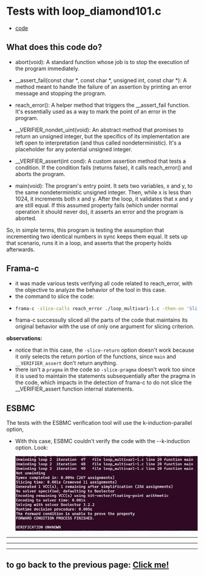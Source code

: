 # **Tests with loop_diamond101.c**

-   [code](/tests/loop_tests/loop_diamond1-1/diamond_1-1.c)

## **What does this code do?**

- abort(void): A standard function whose job is to stop the execution of the program immediately.

- __assert_fail(const char *, const char *, unsigned int, const char *): A method meant to handle the failure of an assertion by printing an error message and stopping the program.

- reach_error(): A helper method that triggers the __assert_fail function. It's essentially used as a way to mark the point of an error in the program.

- __VERIFIER_nondet_uint(void): An abstract method that promises to return an unsigned integer, but the specifics of its implementation are left open to interpretation (and thus called nondeterministic). It's a placeholder for any potential unsigned integer.

- __VERIFIER_assert(int cond): A custom assertion method that tests a condition. If the condition fails (returns false), it calls reach_error() and aborts the program.

- main(void): The program's entry point. It sets two variables, x and y, to the same nondeterministic unsigned integer. Then, while x is less than 1024, it increments both x and y. After the loop, it validates that x and y are still equal. If this assumed property fails (which under normal operation it should never do), it asserts an error and the program is aborted.

So, in simple terms, this program is testing the assumption that incrementing two identical numbers in sync keeps them equal. It sets up that scenario, runs it in a loop, and asserts that the property holds afterwards.
  
## **Frama-c**

-   it was made various tests verifying all code related to reach_error, with the objective to analyze the behavior of the tool in this case.
-   the command to slice the code:
-   ```bash
    frama-c -slice-calls reach_error ./loop_multivar1-1.c -then-on 'Slicing export' -set-project-as-default -print -then -print -ocode ./multivar_1-1-sliced.c

    ```
-   frama-c successully sliced all the parts of the code that maintains its original behavior with the use of only one argument for slicing criterion.

**observations:**

-   notice that in this case, the `-slice-return` option doesn't work because it only selects the return portion of the functions, since `main` and `__VERIFIER_assert` don't return anything.
-   there isn't a `pragma` in the code so `-slice-pragma` doesn't work too since it is used to maintain the statements subsequentially after the pragma in the code, which impacts in the detection of frama-c to do not slice the __VERIFIER_assert function internal statements.

## **ESBMC**
The tests with the ESBMC verification tool will use the k-induction-parallel option, 

- With this case, ESBMC couldn't verify the code with the --k-induction option. Look:
       
  ![terminal output](../../../materials/imgs/loop-multivar1-1-kinduction.png)

        
---

---

---

## to go back to the previous page: [Click me!](../../../README.md)
